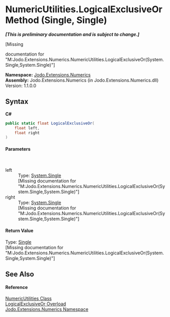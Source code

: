 # NumericUtilities.LogicalExclusiveOr Method (Single, Single)
 _**\[This is preliminary documentation and is subject to change.\]**_

\[Missing <summary> documentation for "M:Jodo.Extensions.Numerics.NumericUtilities.LogicalExclusiveOr(System.Single,System.Single)"\]

**Namespace:**&nbsp;<a href="N_Jodo_Extensions_Numerics">Jodo.Extensions.Numerics</a><br />**Assembly:**&nbsp;Jodo.Extensions.Numerics (in Jodo.Extensions.Numerics.dll) Version: 1.1.0.0

## Syntax

**C#**<br />
``` C#
public static float LogicalExclusiveOr(
	float left,
	float right
)
```


#### Parameters
&nbsp;<dl><dt>left</dt><dd>Type: <a href="https://docs.microsoft.com/dotnet/api/system.single" target="_blank" rel="noopener noreferrer">System.Single</a><br />\[Missing <param name="left"/> documentation for "M:Jodo.Extensions.Numerics.NumericUtilities.LogicalExclusiveOr(System.Single,System.Single)"\]</dd><dt>right</dt><dd>Type: <a href="https://docs.microsoft.com/dotnet/api/system.single" target="_blank" rel="noopener noreferrer">System.Single</a><br />\[Missing <param name="right"/> documentation for "M:Jodo.Extensions.Numerics.NumericUtilities.LogicalExclusiveOr(System.Single,System.Single)"\]</dd></dl>

#### Return Value
Type: <a href="https://docs.microsoft.com/dotnet/api/system.single" target="_blank" rel="noopener noreferrer">Single</a><br />\[Missing <returns> documentation for "M:Jodo.Extensions.Numerics.NumericUtilities.LogicalExclusiveOr(System.Single,System.Single)"\]

## See Also


#### Reference
<a href="T_Jodo_Extensions_Numerics_NumericUtilities">NumericUtilities Class</a><br /><a href="Overload_Jodo_Extensions_Numerics_NumericUtilities_LogicalExclusiveOr">LogicalExclusiveOr Overload</a><br /><a href="N_Jodo_Extensions_Numerics">Jodo.Extensions.Numerics Namespace</a><br />